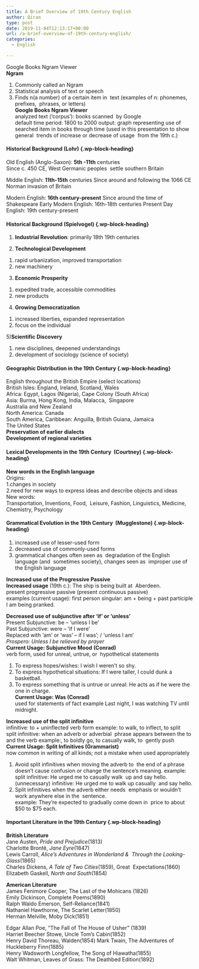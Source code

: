 ```yaml
---
title: A Brief Overview of 19th Century English
author: Qiran
type: post
date: 2019-11-04T12:13:17+00:00
url: /a-brief-overview-of-19th-century-english/
categories:
  - English

---
```

Google Books Ngram Viewer  
**Ngram**  
1. Commonly called an Ngram  
2. Statistical analysis of text or speech  
3. Finds n(a number) of a certain item in&nbsp; text (examples of n: phonemes, prefixes,&nbsp; phrases, or letters)  
**Google Books Ngram Viewer**  
analyzed text (‘corpus’): books scanned&nbsp; by Google  
default time period: 1800 to 2000 output: graph representing use of&nbsp; searched item in books through time (used in this presentation to show general&nbsp; trends of increase or decrease of usage&nbsp; from the 19th c.)

#### Historical Background (Lohr) {.wp-block-heading}

<p class="has-text-color has-dark-gray-color">
  Old English (Anglo-Saxon): <strong>5th ­-11th</strong> centuries<br />Since c. 450 CE, West Germanic peoples&nbsp; settle southern Britain
</p>

Middle English: **11th-15th** centuries Since around and following the 1066 CE Norman invasion of Britain

Modern English: **16th century-present** Since around the time of Shakespeare Early Modern English: 16th-18th centuries Present Day English: 19th century-present

#### Historical Background (Spielvogel) {.wp-block-heading}

1) **Industrial Revolution**: primarily 18th­ 19th centuries

2) **Technological Development**  
1. rapid urbanization, improved transportation  
2. new machinery

3) **Economic Prosperity**  
1. expedited trade, accessible commodities  
2. new products

4) **Growing Democratization**  
1. increased liberties, expanded representation  
2. focus on the individual

5)**Scientific Discovery**  
1. new disciplines, deepened understandings  
2. development of sociology (science of society)

#### Geographic Distribution in the 19th Century {.wp-block-heading}

English throughout the British Empire (select locations)  
British Isles: England, Ireland, Scotland, Wales  
Africa: Egypt, Lagos (Nigeria), Cape Colony (South Africa)  
Asia: Burma, Hong Kong, India, Malacca,&nbsp; Singapore  
Australia and New Zealand  
North America: Canada  
South America, Caribbean: Anguilla, British Guiana, Jamaica  
The United States  
**Preservation of earlier dialects**  
**Development of regional varieties**

#### Lexical Developments in the 19th Century&nbsp; (Courtney) {.wp-block-heading}

**New words in the English language**  
Origins:  
1.changes in society  
2.need for new ways to express ideas and describe objects and ideas  
New words:  
Transportation, Inventions, Food,&nbsp; Leisure, Fashion, Linguistics, Medicine,&nbsp; Chemistry, Psychology

#### Grammatical Evolution in the 19th Century&nbsp; (Mugglestone) {.wp-block-heading}

<ol class="wp-block-list">
  <li>
    increased use of lesser-used form
  </li>
  <li>
    decreased use of commonly-used forms
  </li>
  <li>
    grammatical changes often seen as&nbsp; degradation of the English language (and&nbsp; sometimes society), changes seen as&nbsp; improper use of the English language
  </li>
</ol>

**Increased use of the Progressive Passive**  
**Increased usage** (19th c.): The ship is being built at&nbsp; Aberdeen.  
present progressive passive (present continuous passive)  
examples (current usage): first person singular: am + being + past participle I am being pranked.

**Decreased use of subjunctive after ‘if’ or ‘unless’**  
Present Subjunctive: be &#8211; ‘unless I be’  
Past Subjunctive: were &#8211; ‘if I were’  
Replaced with ‘am’ or ‘was’ &#8211; if I was’; / ‘unless I am’  
_Prospero: Unless I be relieved by prayer_  
**Current Usage: Subjunctive Mood** **(Conrad)**  
verb form, used for unreal, untrue, or&nbsp; hypothetical statements  
1. To express hopes/wishes: I wish I weren’t so shy.  
2. To express hypothetical situations: If I were taller, I could dunk a basketball.  
3. To express something that is untrue or unreal: He acts as if he were the one in charge.  
**Current Usage: Was (Conrad)**  
used for statements of fact example Last night, I was watching TV until midnight.

**Increased use of the split infinitive**  
infinitive: to + uninflected verb form example: to walk, to inflect, to split  
split infinitive: when an adverb or adverbial&nbsp; phrase appears between the to and the verb example:, to boldly go, to casually walk, to&nbsp; gently push  
**Current Usage: Split Infinitives (Grammarist)**  
now common in writing of all kinds; not a mistake when used appropriately  
1. Avoid split infinitives when moving the adverb to&nbsp; the end of a phrase doesn’t cause confusion or change the sentence’s meaning. example: split infinitive: He urged me to casually walk&nbsp; up and say hello. (unnecessary) infinitive: He urged me to walk up casually&nbsp; and say hello.  
2. Split infinitives when the adverb either needs&nbsp; emphasis or wouldn’t work anywhere else in the&nbsp; sentence.  
example: They’re expected to gradually come down in&nbsp; price to about $50 to $75 each.

#### Important Literature in the 19th Century {.wp-block-heading}

**British Literature**  
Jane Austen, _Pride and Prejudice_(1813)  
Charlotte Brontë, _Jane Eyre_(1847)  
Lewis Carroll, _Alice&#8217;s Adventures in Wonderland &&nbsp; Through the Looking-Glass_(1865)  
Charles Dickens, _A Tale of Two Cities_(1859), Great&nbsp; Expectations(1860)  
Elizabeth Gaskell, _North and South_(1854)

**American Literature**  
James Fenimore Cooper, The Last of the Mohicans (1826)  
Emily Dickinson, Complete Poems(1890)  
Ralph Waldo Emerson, Self-Reliance(1841)  
Nathaniel Hawthorne, The Scarlet Letter(1850)  
Herman Melville, Moby Dick(1851)

Edgar Allan Poe, &#8220;The Fall of The House of Usher&#8221; (1839)  
Harriet Beecher Stowe, Uncle Tom&#8217;s Cabin(1852)  
Henry David Thoreau, Walden(1854) Mark Twain, The Adventures of Huckleberry Finn(1885)  
Henry Wadsworth Longfellow, The Song of Hiawatha(1855)  
Walt Whitman, Leaves of Grass: The Deathbed Edition(1892)